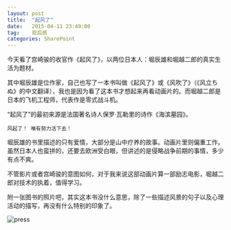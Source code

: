 ```yaml
---
layout: post
title:  "起风了"
date:   2015-04-11 23:49:00
tag:    观后感
categories: SharePoint
---
```

今天看了宫崎骏的收官作《起风了》，以两位日本人：堀辰雄和堀越二郎的真实生活为题材。

其中堀辰雄是位作家，自己也写了一本书叫做《起风了》或《风吹了》（《风立ちぬ》的中文翻译），我也是因为看了这本书才想起来再看动画片的。而堀越二郎是日本的飞机工程师，代表作是零式战斗机。

“起风了”的最初来源是法国著名诗人保罗·瓦勒里的诗作《海滨墓园》。

	风起了！ 唯有努力活下去！

堀辰雄的书里描述的只有爱情，大部分是山中疗养的故事。动画片里则偏重工作。虽然日本人也蛮拼的，还要去欧洲受白眼，但讲述的是侵略战争前期的事情，多少有点不爽。

不管影片或者宫崎骏的意图如何，对于我来说这部动画片算一部励志电影，堀越二郎对技术的执着，值得学习。

附一张图书的照片吧，其实这本书没什么意思，除了一些描述风景的句子以及心理活动的描写，再没有什么特别的印象了。

![press](http://tengrui.github.io/public/upload/wind.jpg)